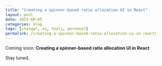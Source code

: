 ```yaml
---
title: "Creating a spinner-based ratio allocation UI in React"
layout: post
date: 2025-08-05
categories: blog
tags: [chatgpt, ai, tools, personal]
permalink: /creating-a-spinner-based-ratio-allocation-ui-in-react/
---
```


Coming soon: **Creating a spinner-based ratio allocation UI in React**

Stay tuned.
